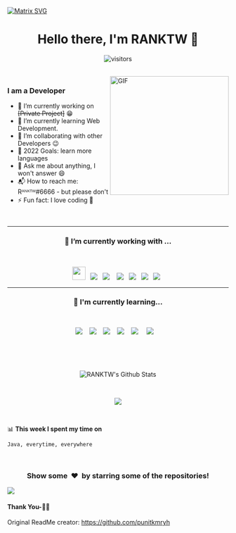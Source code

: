   [![Matrix SVG](https://raw.githubusercontent.com/rodrigograca31/rodrigograca31/master/matrix.svg)](https://www.youtube.com/watch?v=SDkAGkd4NLc) 
<p>
  <h1 align="center"><b>Hello there, I'm RANKTW 👋</b></h1>
</p>

<p align="center">
    <img align="center" alt="visitors" src="https://gpvc.arturio.dev/RANKTW" />
</p>

<br>

<img align="right" height="270px" alt="GIF" src="https://i.pinimg.com/originals/e4/26/70/e426702edf874b181aced1e2fa5c6cde.gif" />

### I am a Developer
- 🔭 I’m currently working on ~~[Private Project]~~ :grin:
- 🌱 I’m currently learning Web Development.
- 👯 I’m collaborating with other Developers :wink:
- 🥅 2022 Goals: learn more languages
- 💬 Ask me about anything, I won't answer :smile:
- 📬 How to reach me: Rᴬ឵ᴺᴷᵀ឵ᵂ#6666 - but please don't
- ⚡ Fun fact: I love coding :raised_hands:

<br>

<hr>
<h3 align='center'> 🔭  I’m currently working with ...</h4>
<br>
<p align='center'>
  <a href="https://www.jetbrains.com/idea/">
  <img height="30" src="https://resources.jetbrains.com/storage/products/company/brand/logos/IntelliJ_IDEA_icon.svg" /></a>&nbsp;&nbsp;
  <img src="https://img.shields.io/badge/java8%20-%23e34f26.svg?&style=for-the-badge&logo=java&logoColor=white" />&nbsp;&nbsp;
  <img src="https://img.shields.io/badge/Golang-%230077B5.svg?&style=for-the-badge&logo=go&logoColor=white" /> &nbsp;&nbsp;
  <img src="https://img.shields.io/badge/javascript%20-%23F7DF1E.svg?&style=for-the-badge&logo=javascript&logoColor=white" />&nbsp;&nbsp;
  <img src="https://img.shields.io/badge/php%20-%231572B6.svg?&style=for-the-badge&logo=php&logoColor=white" />&nbsp;&nbsp; 
  <img src="https://img.shields.io/badge/html5%20-%23e34f26.svg?&style=for-the-badge&logo=html5&logoColor=white" />&nbsp;&nbsp;
  <img src="https://img.shields.io/badge/css3%20-%231572B6.svg?&style=for-the-badge&logo=css3&logoColor=white" />&nbsp;&nbsp;
</p>
<hr>

<h3 align='center'> 🌱  I'm currently learning...</h4>
<br>
<p align='center'>
  <img  src="https://img.shields.io/badge/react%20-%2361DAFB.svg?&style=for-the-badge&logo=react&logoColor=white" />&nbsp;&nbsp;&nbsp;
  <img  src="https://img.shields.io/badge/Vue%20-%23339903.svg?&style=for-the-badge&logo=Vue.js&logoColor=white" />&nbsp;&nbsp;&nbsp;
  <img  src="https://img.shields.io/badge/Node%20-%23339933.svg?&style=for-the-badge&logo=node.js&logoColor=white" />&nbsp;&nbsp;&nbsp;
  <img  src="https://img.shields.io/badge/angular%20-%23c21325.svg?&style=for-the-badge&logo=angular&logoColor=white" />&nbsp;&nbsp;&nbsp;
  <img  src="https://img.shields.io/badge/MongoDB%20-%231572B6.svg?&style=for-the-badge&logo=mongodb&logoColor=green" /> &nbsp;&nbsp;&nbsp;
  <img  src="https://img.shields.io/badge/electron%20-%2361DAGB.svg?&style=for-the-badge&logo=electron&logoColor=white" /> &nbsp;&nbsp;&nbsp;
</p>

<br>
<br>
<br>

<p align='center'>
  <img align="center" src="https://github-readme-stats.vercel.app/api?username=RANKTW&show_icons=true&title_color=fff&icon_color=79ff97&text_color=efefef&bg_color=24292e" alt="RANKTW's Github Stats">
</p>

<br>

<p align='center'>
  <img align="center" src="https://github-readme-stats.vercel.app/api/top-langs/?username=RANKTW&show_icons=true&hide_border=true&theme=radical">
</p>

<br>

📊 **This week I spent my time on**
<!--START_SECTION:waka-->
```text
Java, everytime, everywhere
```
<!--END_SECTION:waka-->

<br>

<div align="center">
<h3 align="center">Show some &nbsp;❤️&nbsp; by starring some of the repositories!</h3>
</div><img src="https://github.com/punitkmryh/punitkmryh/blob/master/wave.svg" />

#### Thank You-🙏🏼


<!--[website]: -->
[twitter]: https://twitter.com/sumanth_98?s=09
<!--[youtube]: https://www.youtube.com/channel/UC40R8Rvwjhu08Z0MFffNfsg-->
[instagram]: https://instagram.com/the.cs.geek?igshid=1mamru7aa53b2
[linkedin]: https://www.linkedin.com/in/sai-sumanth-talluri-3b7811141
Original ReadMe creator: https://github.com/punitkmryh
